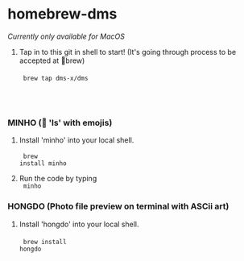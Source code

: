 # homebrew-dms

*Currently only available for MacOS*
1. Tap in to this git in shell to start! (It's going through process to be accepted at 🍺brew)
<br><br><code> brew tap dms-x/dms </code>

<br><br>
### MINHO (📁 'ls' with emojis)
1. Install 'minho' into your local shell.
<br><br><code> brew install minho </code>

2. Run the code by typing
<br><code> minho </code>


### HONGDO (Photo file preview on terminal with ASCii art)
1. Install 'hongdo' into your local shell.
<br><br><code> brew install hongdo </code>
